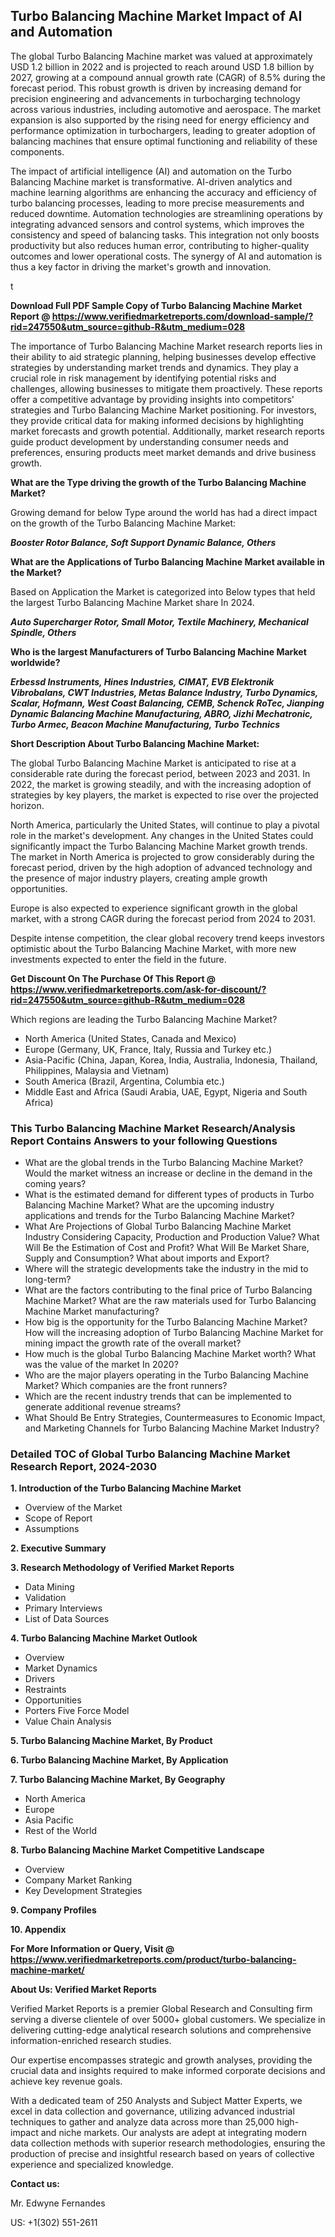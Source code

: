 <h2>Turbo Balancing Machine Market Impact of AI and Automation</h2><p>The global Turbo Balancing Machine market was valued at approximately USD 1.2 billion in 2022 and is projected to reach around USD 1.8 billion by 2027, growing at a compound annual growth rate (CAGR) of 8.5% during the forecast period. This robust growth is driven by increasing demand for precision engineering and advancements in turbocharging technology across various industries, including automotive and aerospace. The market expansion is also supported by the rising need for energy efficiency and performance optimization in turbochargers, leading to greater adoption of balancing machines that ensure optimal functioning and reliability of these components.</p><p>The impact of artificial intelligence (AI) and automation on the Turbo Balancing Machine market is transformative. AI-driven analytics and machine learning algorithms are enhancing the accuracy and efficiency of turbo balancing processes, leading to more precise measurements and reduced downtime. Automation technologies are streamlining operations by integrating advanced sensors and control systems, which improves the consistency and speed of balancing tasks. This integration not only boosts productivity but also reduces human error, contributing to higher-quality outcomes and lower operational costs. The synergy of AI and automation is thus a key factor in driving the market's growth and innovation.</p>t</p><p id="" class=""><strong>Download Full PDF Sample Copy of Turbo Balancing Machine Market Report @ <a href="https://www.verifiedmarketreports.com/download-sample/?rid=247550&utm_source=github-R&utm_medium=028" target="_blank">https://www.verifiedmarketreports.com/download-sample/?rid=247550&utm_source=github-R&utm_medium=028</a></strong></p><p>The importance of&nbsp;Turbo Balancing Machine Market research reports lies in their ability to aid strategic planning, helping businesses develop effective strategies by understanding market trends and dynamics. They play a crucial role in risk management by identifying potential risks and challenges, allowing businesses to mitigate them proactively. These reports offer a competitive advantage by providing insights into competitors' strategies and Turbo Balancing Machine Market positioning. For investors, they provide critical data for making informed decisions by highlighting market forecasts and growth potential. Additionally, market research reports guide product development by understanding consumer needs and preferences, ensuring products meet market demands and drive business growth.</p><p><strong>What are the&nbsp;Type driving the growth of the Turbo Balancing Machine Market?</strong></p><p id="" class="">Growing demand for below Type around the world has had a direct impact on the growth of the Turbo Balancing Machine Market:</p><em><strong>Booster Rotor Balance, Soft Support Dynamic Balance, Others</strong></em></p><strong>What are the&nbsp;Applications&nbsp;of Turbo Balancing Machine Market available in the Market?</strong></p><p id="" class="">Based on Application the Market is categorized into Below types that held the largest Turbo Balancing Machine Market share In 2024.</p><em><strong>Auto Supercharger Rotor, Small Motor, Textile Machinery, Mechanical Spindle, Others</strong></em></p><strong>Who is the largest Manufacturers of Turbo Balancing Machine Market worldwide?</strong></p><p><em><strong>Erbessd Instruments, Hines Industries, CIMAT, EVB Elektronik Vibrobalans, CWT Industries, Metas Balance Industry, Turbo Dynamics, Scalar, Hofmann, West Coast Balancing, CEMB, Schenck RoTec, Jianping Dynamic Balancing Machine Manufacturing, ABRO, Jizhi Mechatronic, Turbo Armec, Beacon Machine Manufacturing, Turbo Technics</strong></em></p><p id="" class=""><strong>Short Description About Turbo Balancing Machine Market:</strong></p><p>The global Turbo Balancing Machine Market is anticipated to rise at a considerable rate during the forecast period, between 2023 and 2031. In 2022, the market is growing steadily, and with the increasing adoption of strategies by key players, the market is expected to rise over the projected horizon.</p><p>North America, particularly the United States, will continue to play a pivotal role in the market's development. Any changes in the United States could significantly impact the Turbo Balancing Machine Market growth trends. The market in North America is projected to grow considerably during the forecast period, driven by the high adoption of advanced technology and the presence of major industry players, creating ample growth opportunities.</p><p>Europe is also expected to experience significant growth in the global market, with a strong CAGR during the forecast period from 2024 to 2031.</p><p>Despite intense competition, the clear global recovery trend keeps investors optimistic about the Turbo Balancing Machine Market, with more new investments expected to enter the field in the future.</p><p id="" class=""><strong>Get Discount On The Purchase Of This Report @ <a href="https://www.verifiedmarketreports.com/ask-for-discount/?rid=247550&utm_source=github-R&utm_medium=028" target="_blank">https://www.verifiedmarketreports.com/ask-for-discount/?rid=247550&utm_source=github-R&utm_medium=028</a></strong></p>Which regions are leading the Turbo Balancing Machine Market?</p><ul><li>North America (United States, Canada and Mexico)</li><li>Europe (Germany, UK, France, Italy, Russia and Turkey etc.)</li><li>Asia-Pacific (China, Japan, Korea, India, Australia, Indonesia, Thailand, Philippines, Malaysia and Vietnam)</li><li>South America (Brazil, Argentina, Columbia etc.)</li><li>Middle East and Africa (Saudi Arabia, UAE, Egypt, Nigeria and South Africa)</li></ul><h3 id="" class="">This Turbo Balancing Machine Market Research/Analysis Report Contains Answers to your following Questions</h3><ul><li>What are the global trends in the Turbo Balancing Machine Market? Would the market witness an increase or decline in the demand in the coming years?</li><li>What is the estimated demand for different types of products in Turbo Balancing Machine Market? What are the upcoming industry applications and trends for the Turbo Balancing Machine Market?</li><li>What Are Projections of Global Turbo Balancing Machine Market Industry Considering Capacity, Production and Production Value? What Will Be the Estimation of Cost and Profit? What Will Be Market Share, Supply and Consumption? What about imports and Export?</li><li>Where will the strategic developments take the industry in the mid to long-term?</li><li>What are the factors contributing to the final price of Turbo Balancing Machine Market? What are the raw materials used for Turbo Balancing Machine Market manufacturing?</li><li>How big is the opportunity for the Turbo Balancing Machine Market? How will the increasing adoption of Turbo Balancing Machine Market for mining impact the growth rate of the overall market?</li><li>How much is the global Turbo Balancing Machine Market worth? What was the value of the market In 2020?</li><li>Who are the major players operating in the Turbo Balancing Machine Market? Which companies are the front runners?</li><li>Which are the recent industry trends that can be implemented to generate additional revenue streams?</li><li>What Should Be Entry Strategies, Countermeasures to Economic Impact, and Marketing Channels for Turbo Balancing Machine Market Industry?</li></ul><h3 id="" class="">Detailed TOC of Global Turbo Balancing Machine Market Research Report, 2024-2030</h3><p id="" class=""><strong>1. Introduction of the Turbo Balancing Machine Market</strong></p><ul><li>Overview of the Market</li><li>Scope of Report</li><li>Assumptions</li></ul><p id="" class=""><strong>2. Executive Summary</strong></p><p id="" class=""><strong>3. Research Methodology of Verified Market Reports</strong></p><ul><li>Data Mining</li><li>Validation</li><li>Primary Interviews</li><li>List of Data Sources</li></ul><p id="" class=""><strong>4. Turbo Balancing Machine Market Outlook</strong></p><ul><li>Overview</li><li>Market Dynamics</li><li>Drivers</li><li>Restraints</li><li>Opportunities</li><li>Porters Five Force Model</li><li>Value Chain Analysis</li></ul><p id="" class=""><strong>5. Turbo Balancing Machine Market, By Product</strong></p><p id="" class=""><strong>6. Turbo Balancing Machine Market, By Application</strong></p><p id="" class=""><strong>7. Turbo Balancing Machine Market, By Geography</strong></p><ul><li>North America</li><li>Europe</li><li>Asia Pacific</li><li>Rest of the World</li></ul><p id="" class=""><strong>8. Turbo Balancing Machine Market Competitive Landscape</strong></p><ul><li>Overview</li><li>Company Market Ranking</li><li>Key Development Strategies</li></ul><p id="" class=""><strong>9. Company Profiles</strong></p><p id="" class=""><strong>10. Appendix</strong></p><p id="" class=""><strong>For More Information or Query, Visit @ <a href="https://www.verifiedmarketreports.com/product/turbo-balancing-machine-market/" target="_blank">https://www.verifiedmarketreports.com/product/turbo-balancing-machine-market/</a></strong></p><p id="" class=""><strong>About Us: Verified Market Reports</strong></p><p id="" class="">Verified Market Reports is a premier Global Research and Consulting firm serving a diverse clientele of over 5000+ global customers. We specialize in delivering cutting-edge analytical research solutions and comprehensive information-enriched research studies.</p><p id="" class="">Our expertise encompasses strategic and growth analyses, providing the crucial data and insights required to make informed corporate decisions and achieve key revenue goals.</p><p id="" class="">With a dedicated team of 250 Analysts and Subject Matter Experts, we excel in data collection and governance, utilizing advanced industrial techniques to gather and analyze data across more than 25,000 high-impact and niche markets. Our analysts are adept at integrating modern data collection methods with superior research methodologies, ensuring the production of precise and insightful research based on years of collective experience and specialized knowledge.</p><p id="" class=""><strong>Contact us:</strong></p><p id="" class="">Mr. Edwyne Fernandes</p><p id="" class="">US: +1(302) 551-2611</p>